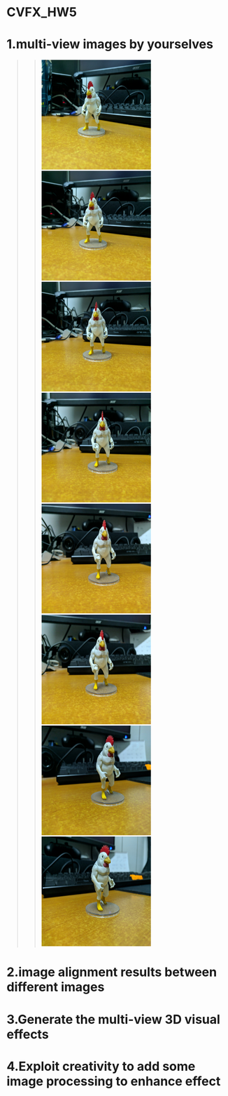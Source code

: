 # CVFX_HW5
  # 1.multi-view images by yourselves
  >><img width="250" height="250" src="G1.jpg"/>  <img width="250" height="250" src="G2.jpg"/>        
    <img width="250" height="250" src="G3.jpg"/>  <img width="250" height="250" src="G4.jpg"/>
    <img width="250" height="250" src="G5.jpg"/>  <img width="250" height="250" src="G6.jpg"/>        
    <img width="250" height="250" src="G7.jpg"/>  <img width="250" height="250" src="G8.jpg"/>  
  
  # 2.image alignment results between different images



  # 3.Generate the multi-view 3D visual effects



  # 4.Exploit creativity to add some image processing to enhance effect 
